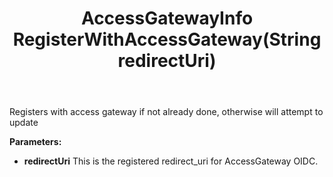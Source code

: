 ﻿---
uid: crmscript_ref_NSUserAgent_RegisterWithAccessGateway
title: AccessGatewayInfo RegisterWithAccessGateway(String redirectUri)
intellisense: NSUserAgent.RegisterWithAccessGateway
keywords: NSUserAgent, RegisterWithAccessGateway
so.topic: reference
---

Registers with access gateway if not already done, otherwise will attempt to update

**Parameters:**
 - **redirectUri** This is the registered redirect_uri for AccessGateway OIDC.
